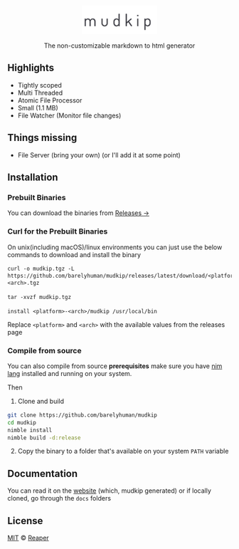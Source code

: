 <p align="center">
  <img src="images/mudkip.png" height="64">
<p align="center">The non-customizable markdown to html generator</p>

## Highlights

- Tightly scoped
- Multi Threaded
- Atomic File Processor
- Small (1.1 MB)
- File Watcher (Monitor file changes)

## Things missing

- File Server (bring your own) (or I'll add it at some point)

## Installation

### Prebuilt Binaries

You can download the binaries from
[Releases &rarr;](https://github.com/barelyhuman/mudkip/releases)

### Curl for the Prebuilt Binaries

On unix(including macOS)/linux environments you can just use the below commands to download and install the binary

```
curl -o mudkip.tgz -L https://github.com/barelyhuman/mudkip/releases/latest/download/<platform>-<arch>.tgz

tar -xvzf mudkip.tgz

install <platform>-<arch>/mudkip /usr/local/bin
```

Replace `<platform>` and `<arch>` with the available values from the releases page

### Compile from source

You can also compile from source
**prerequisites** make sure you have [nim lang](https://nim-lang.org) installed and running on your system.

Then

1. Clone and build

```sh
git clone https://github.com/barelyhuman/mudkip
cd mudkip
nimble install
nimble build -d:release
```

2. Copy the binary to a folder that's available on your system `PATH` variable

## Documentation

You can read it on the [website](https://barelyhuman.github.io/mudkip) (which, mudkip generated)
or if locally cloned, go through the `docs` folders

## License

[MIT](/license) &copy; [Reaper](https://github.com/barelyhuman)
